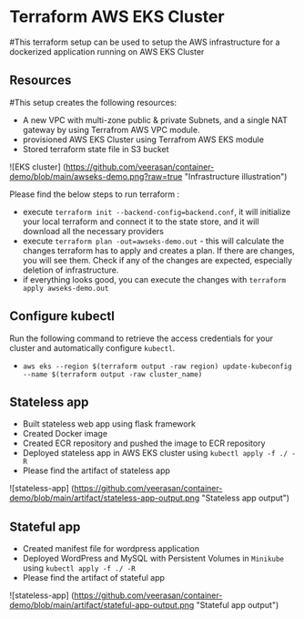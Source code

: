 # Terraform AWS EKS Cluster

#This terraform setup can be used to setup the AWS infrastructure
for a dockerized application running on AWS EKS Cluster

## Resources

#This setup creates the following resources:

- A new VPC with multi-zone public & private Subnets, and a single NAT gateway by using Terrafrom AWS VPC module.
- provisioned AWS EKS Cluster using Terrafrom AWS EKS module
- Stored terraform state file in S3 bucket

![EKS cluster] (https://github.com/veerasan/container-demo/blob/main/awseks-demo.png?raw=true "Infrastructure illustration")


Please find the below steps to run terraform :
- execute `terraform init --backend-config=backend.conf`, it will initialize your local terraform and connect it to the state store, and it will download all the necessary providers
- execute `terraform plan -out=awseks-demo.out` - this will calculate the changes terraform has to apply and creates a plan. If there are changes, you will see them. Check if any of the changes are expected, especially deletion of infrastructure.
- if everything looks good, you can execute the changes with `terraform apply awseks-demo.out`


## Configure kubectl
Run the following command to retrieve the access credentials for your cluster and automatically configure `kubectl`.
- `aws eks --region $(terraform output -raw region) update-kubeconfig --name $(terraform output -raw cluster_name)`

## Stateless app
- Built stateless web app using flask framework
- Created Docker image
- Created ECR repository and pushed the image to ECR repository
- Deployed stateless app in AWS EKS cluster using `kubectl apply -f ./ -R`
- Please find the artifact of stateless app

![stateless-app] (https://github.com/veerasan/container-demo/blob/main/artifact/stateless-app-output.png "Stateless app output")

## Stateful app
- Created manifest file for wordpress application
- Deployed WordPress and MySQL with Persistent Volumes in `Minikube` using `kubectl apply -f ./ -R`
- Please find the artifact of stateful app

![stateless-app] (https://github.com/veerasan/container-demo/blob/main/artifact/stateful-app-output.png "Stateful app output")
